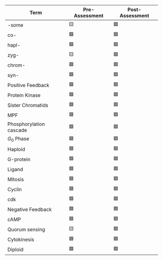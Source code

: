 | Term                    | Pre-Assessment | Post-Assessment |
| ----------------------- | -------------- | --------------- |
| -some                   | 🟨             | 🟩              |
| co-                     | 🟩             | 🟩              |
| hapl-                   | 🟩             | 🟩              |
| zyg-                    | 🟨             | 🟩              |
| chrom-                  | 🟩             | 🟩              |
| syn-                    | 🟩             | 🟩              |
| Positive Feedback       | 🟩             | 🟩              |
| Protein Kinase          | 🟩             | 🟩              |
| Sister Chromatids       | 🟩             | 🟩              |
| MPF                     | 🟥             | 🟩              |
| Phosphorylation cascade | 🟩             | 🟩              |
| $G_0$ Phase             | 🟩             | 🟩              |
| Haploid                 | 🟩             | 🟩              |
| G-protein               | 🟩             | 🟩              |
| Ligand                  | 🟩             | 🟩              |
| Mitosis                 | 🟩             | 🟩              |
| Cyclin                  | 🟩             | 🟩              |
| cdk                     | 🟩             | 🟩              |
| Negative Feedback       | 🟩             | 🟩              |
| cAMP                    | 🟩             | 🟩              |
| Quorum sensing          | 🟨             | 🟩              |
| Cytokinesis             | 🟩             | 🟩              |
| Diploid                 | 🟩             | 🟩              |
